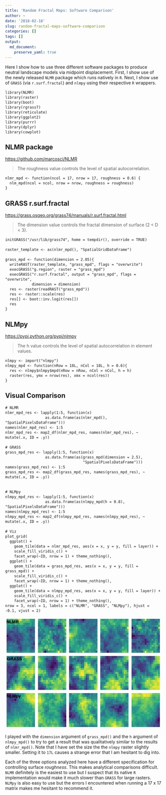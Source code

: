 ```yaml
---
title: 'Random Fractal Maps: Software Comparison'
author: ~
date: '2018-02-18'
slug: random-fractal-maps-software-comparison
categories: []
tags: []
output: 
  md_document:
    preserve_yaml: true
---
```


Here I show how to use three different software packages to produce
neutral landscape models via midpoint displacement. First, I show use of
the newly released `NLMR` package which runs natively in `R`. Next, I
show use of `GRASS` (via `r.surf.fractal`) and `nlmpy` using their
respective `R` wrappers.

    library(NLMR)
    library(raster)
    library(boot)
    library(rgrass7)
    library(reticulate)
    library(ggplot2)
    library(purrr)
    library(dplyr)
    library(cowplot)

NLMR package
------------

<https://github.com/marcosci/NLMR>

> The roughness value controls the level of spatial autocorrelation.

    nlmr_mpd <- function(ncol = 17, nrow = 17, roughness = 0.6) {
      nlm_mpd(ncol = ncol, nrow = nrow, roughness = roughness)
    }

GRASS r.surf.fractal
--------------------

<https://grass.osgeo.org/grass74/manuals/r.surf.fractal.html>

> The dimension value controls the fractal dimension of surface (2 &lt;
> D &lt; 3).

    initGRASS("/usr/lib/grass74", home = tempdir(), override = TRUE)

    raster_template <- as(nlmr_mpd(), "SpatialGridDataFrame")

    grass_mpd <- function(dimension = 2.05){
      writeRAST(raster_template, "grass_mpd", flags = "overwrite")
      execGRASS("g.region", raster = "grass_mpd")
      execGRASS("r.surf.fractal", output = "grass_mpd", flags = "overwrite", 
                dimension = dimension)
      res <- raster(readRAST("grass_mpd"))
      res <- raster::scale(res)
      res[] <- boot::inv.logit(res[])
      res
    }

NLMpy
-----

<https://pypi.python.org/pypi/nlmpy>

> The h value controls the level of spatial autocorrelation in element
> values.

    nlmpy <- import("nlmpy")
    nlmpy_mpd <- function(nRow = 18L, nCol = 18L, h = 0.6){
      res <- nlmpy$nlmpy$mpd(nRow = nRow, nCol = nCol, h = h)
      raster(res, ymx = nrow(res), xmx = ncol(res))
    }

Visual Comparison
-----------------

    # NLMR
    nlmr_mpd_res <- lapply(1:5, function(x) 
                      as.data.frame(as(nlmr_mpd(), "SpatialPixelsDataFrame")))
    names(nlmr_mpd_res) <- 1:5
    nlmr_mpd_res <- map2_df(nlmr_mpd_res, names(nlmr_mpd_res), ~ mutate(.x, ID = .y))

    # GRASS
    grass_mpd_res <- lapply(1:5, function(x) 
                      as.data.frame(as(grass_mpd(dimension = 2.5),
                                       "SpatialPixelsDataFrame")))
    names(grass_mpd_res) <- 1:5
    grass_mpd_res <- map2_df(grass_mpd_res, names(grass_mpd_res), ~ mutate(.x, ID = .y))


    # NLMpy
    nlmpy_mpd_res <- lapply(1:5, function(x) 
                      as.data.frame(as(nlmpy_mpd(h = 0.8), "SpatialPixelsDataFrame")))
    names(nlmpy_mpd_res) <- 1:5
    nlmpy_mpd_res <- map2_df(nlmpy_mpd_res, names(nlmpy_mpd_res), ~ mutate(.x, ID = .y))

    # Viz
    plot_grid(
      ggplot() + 
        geom_tile(data = nlmr_mpd_res, aes(x = x, y = y, fill = layer)) + 
        scale_fill_viridis_c() + 
        facet_wrap(~ID, nrow = 1) + theme_nothing(),
      ggplot() + 
        geom_tile(data = grass_mpd_res, aes(x = x, y = y, fill = grass_mpd)) + 
        scale_fill_viridis_c() + 
        facet_wrap(~ID, nrow = 1) + theme_nothing(),
      ggplot() + 
        geom_tile(data = nlmpy_mpd_res, aes(x = x, y = y, fill = layer)) + 
        scale_fill_viridis_c() + 
        facet_wrap(~ID, nrow = 1) + theme_nothing(), 
    nrow = 3, ncol = 1, labels = c("NLMR", "GRASS", "NLMpy"), hjust = -0.1, vjust = 2)

![](../../static/images/comparison-1.png)

I played with the `dimension` argument of `grass_mpd()` and the `h`
argument of `nlmpy_mpd()` to try to get a result that was qualitatively
similar to the results of `nlmr_mpd()`. Note that I have set the size
the the `nlmpy` raster slightly smaller. Setting it to `17L` causes a
strange error that I am hesitant to dig into.

Each of the three options analyzed here have a different specification
for controlling surface *roughness*. This makes analytical comparisons
difficult. `NLMR` definitely is the easiest to use but I suspect that
its native `R` implementation would make it much slower than `GRASS` for
large rasters. `NLMpy` is also easy to use but the errors I encountered
when running a 17 x 17 matrix makes me hesitant to recommend it.
